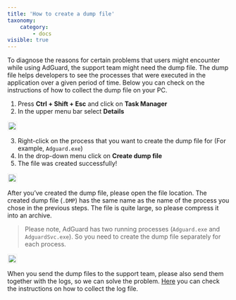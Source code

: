```yaml
---
title: 'How to create a dump file'
taxonomy:
    category:
        - docs
visible: true
---
```

To diagnose the reasons for certain problems that users might encounter while using AdGuard, the support team might need the dump file. The dump file helps developers to see the processes that were executed in the application over a given period of time. Below you can check on the instructions of how to collect the dump file on your PC.
 
1. Press **Ctrl + Shift + Esc** and click on **Task Manager**
2. In the upper menu bar select **Details**

<img src="https://cdn.adguard.com/public/Adguard/kb/Windows_dump/details_en.png" style="border: 1px solid #efefef; max-width: 550px; padding: 2px;">
 
3. Right-click on the process that you want to create the dump file for (For example, `Adguard.exe`)
4. In the drop-down menu click on **Create dump file**
5. The file was created successfully!

<img src="https://cdn.adguard.com/public/Adguard/kb/Windows_dump/create_dump_file_en.png" style="border: 1px solid #efefef; max-width: 700px; padding: 2px;">
 
After you’ve created the dump file, please open the file location. The created dump file (`.DMP`) has the same name as the name of the process you chose in the previous steps. The file is quite large, so please compress it into an archive.
 
> Please note, AdGuard has two running processes (`Adguard.exe` and `AdguardSvc.exe`). So you need to create the dump file separately for each process.

<img src="https://cdn.adguard.com/public/Adguard/kb/Windows_dump/processes_en.png" style="border: 1px solid #efefef; max-width: 550px; padding: 2px;">
 
When you send the dump files to the support team, please also send them together with the logs, so we can solve the problem. [Here](https://kb.adguard.com/en/windows/solving-problems/adguard-logs) you can check the instructions on how to collect the log file.
